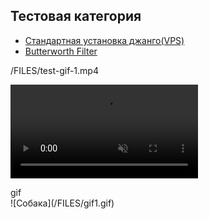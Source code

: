 ## Тестовая категория
  * [Стандартная установка джанго(VPS)](<APP DEPLOY/DJANGO-1/README.md>)
  * [Butterworth Filter](audio_filters/butterworth_filter.py)

/FILES/test-gif-1.mp4

<video src="/FILES/test-gif-1.mp4" autoplay="" loop="" controls="" muted="" title="Use the 'Hey Code' voice command to activate voice chat."></video>

<description>
 <summary>gif</summary>
 ![Собака](/FILES/gif1.gif)
</description>
